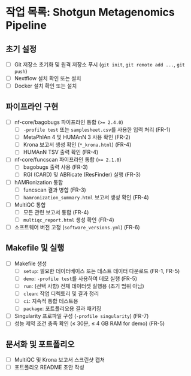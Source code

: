 # 작업 목록: Shotgun Metagenomics Pipeline

## 초기 설정
- [ ] Git 저장소 초기화 및 원격 저장소 푸시 (`git init`, `git remote add ...`, `git push`)
- [ ] Nextflow 설치 확인 또는 설치
- [ ] Docker 설치 확인 또는 설치

## 파이프라인 구현
- [ ] nf-core/bagobugs 파이프라인 통합 (`>= 2.4.0`)
    - [ ] `-profile test` 또는 `samplesheet.csv`를 사용한 입력 처리 (FR-1)
    - [ ] MetaPhlAn 4 및 HUMAnN 3 사용 확인 (FR-2)
    - [ ] Krona 보고서 생성 확인 (`*_krona.html`) (FR-4)
    - [ ] HUMAnN TSV 출력 확인 (FR-4)
- [ ] nf-core/funcscan 파이프라인 통합 (`>= 2.1.0`)
    - [ ] bagobugs 출력 사용 (FR-3)
    - [ ] RGI (CARD) 및 ABRicate (ResFinder) 실행 (FR-3)
- [ ] hAMRonization 통합
    - [ ] funcscan 결과 병합 (FR-3)
    - [ ] `hamronization_summary.html` 보고서 생성 확인 (FR-4)
- [ ] MultiQC 통합
    - [ ] 모든 관련 보고서 통합 (FR-4)
    - [ ] `multiqc_report.html` 생성 확인 (FR-4)
- [ ] 소프트웨어 버전 고정 (`software_versions.yml`) (FR-6)

## Makefile 및 실행
- [ ] Makefile 생성
    - [ ] `setup`: 필요한 데이터베이스 또는 테스트 데이터 다운로드 (FR-1, FR-5)
    - [ ] `demo`: `-profile test`를 사용하여 데모 실행 (FR-5)
    - [ ] `run`: (선택 사항) 전체 데이터셋 실행용 (초기 범위 아님)
    - [ ] `clean`: 작업 디렉토리 및 결과 정리
    - [ ] `ci`: 지속적 통합 테스트용
    - [ ] `package`: 포트폴리오용 결과 패키징
- [ ] Singularity 프로파일 구성 (`-profile singularity`) (FR-7)
- [ ] 성능 제약 조건 충족 확인 (≤ 30분, ≤ 4 GB RAM for demo) (FR-5)

## 문서화 및 포트폴리오
- [ ] MultiQC 및 Krona 보고서 스크린샷 캡처
- [ ] 포트폴리오 README 초안 작성 